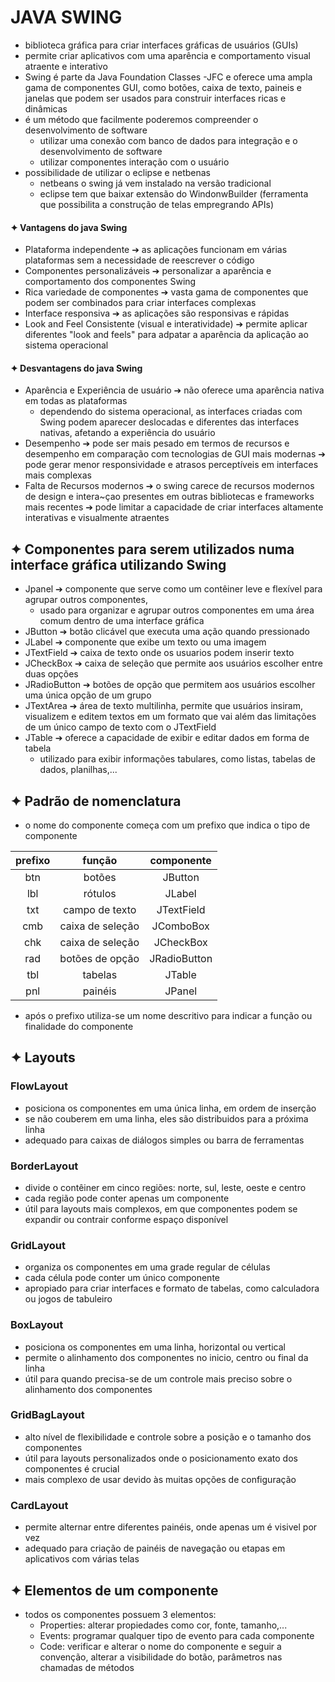 # JAVA SWING
* biblioteca gráfica para criar interfaces gráficas de usuários (GUIs)
* permite criar aplicativos com uma aparência e comportamento visual atraente e interativo
* Swing é parte da Java Foundation Classes -JFC e oferece uma ampla gama de componentes GUI, como botões, caixa de texto, paineis e janelas que podem ser usados para construir interfaces ricas e dinâmicas
* é um método que facilmente poderemos compreender o desenvolvimento de software
   * utilizar uma conexão com banco de dados para integração e o desenvolvimento de software
   * utilizar componentes interação com o usuário    
* possibilidade de utilizar o eclipse e netbenas
    * netbeans o swing já vem instalado na versão tradicional
    * eclipse tem que baixar extensão do WindonwBuilder (ferramenta que possibilita a construção de telas empregrando APIs)

#### ✦ Vantagens do java Swing
- Plataforma independente ➔ as aplicações funcionam em várias plataformas sem a necessidade de reescrever o código
- Componentes personalizáveis ➔ personalizar a aparência e comportamento dos componentes Swing
- Rica variedade de componentes ➔ vasta gama de componentes que podem ser combinados para criar interfaces complexas
- Interface responsiva ➔ as aplicações são responsivas e rápidas
- Look and Feel Consistente (visual e interatividade) ➔ permite aplicar diferentes "look and feels" para adpatar a aparência da aplicação ao sistema operacional
#### ✦ Desvantagens do java Swing
- Aparência e Experiência de usuário ➔ não oferece uma aparência nativa em todas as plataformas
   - dependendo do sistema operacional, as interfaces criadas com Swing podem aparecer deslocadas e diferentes das interfaces nativas, afetando a experiência do usuário    
- Desempenho ➔ pode ser mais pesado em termos de recursos e desempenho em comparação com tecnologias de GUI mais modernas ➔ pode gerar menor responsividade e atrasos perceptíveis em interfaces mais complexas
- Falta de Recursos modernos ➔ o swing carece de recursos modernos de design e intera~çao presentes em outras bibliotecas e frameworks mais recentes ➔ pode limitar a capacidade de criar interfaces altamente interativas e visualmente atraentes

## ✦ Componentes para serem utilizados numa interface gráfica utilizando Swing
* Jpanel ➔ componente que serve como um contêiner leve e flexível para agrupar outros componentes,
  * usado para organizar e agrupar outros componentes em uma área comum dentro de uma interface gráfica
* JButton ➔ botão clicável que executa uma ação quando pressionado
* JLabel ➔ componente que exibe um texto ou uma imagem
* JTextField ➔ caixa de texto onde os usuarios podem inserir texto
* JCheckBox ➔ caixa de seleção que permite aos usuários escolher entre duas opções
* JRadioButton ➔ botões de opção que permitem aos usuários escolher uma única opção de um grupo
* JTextArea ➔ área de texto multilinha, permite que usuários insiram, visualizem e editem textos em um formato que vai além das limitações de um único campo de texto com o JTextField
* JTable ➔ oferece a capacidade de exibir e editar dados em forma de tabela
  * utilizado para exibir informações tabulares, como listas, tabelas de dados, planilhas,...   
## ✦ Padrão de nomenclatura 
* o nome do componente começa com um prefixo que indica o tipo de componente
  
|prefixo|função|componente|
|:--:|:--:|:--:|
|btn|botões | JButton|
|lbl|rótulos | JLabel|
|txt|campo de texto |JTextField|
|cmb|caixa de seleção |JComboBox|
|chk|caixa de seleção| JCheckBox|
|rad|botões de opção| JRadioButton|
|tbl|tabelas|JTable|
|pnl|painéis|JPanel|

* após o prefixo utiliza-se um nome descritivo para indicar a função ou finalidade do componente

## ✦ Layouts
### FlowLayout
- posiciona os componentes em uma única linha, em ordem de inserção
- se não couberem em uma linha, eles são distribuidos para a próxima linha
- adequado para caixas de diálogos simples ou barra de ferramentas
### BorderLayout
- divide o contêiner em cinco regiões: norte, sul, leste, oeste e centro
- cada região pode conter apenas um componente
- útil para layouts mais complexos, em que componentes podem se expandir ou contrair conforme espaço disponível
### GridLayout
- organiza os componentes em uma grade regular de células
- cada célula pode conter um único componente
- apropiado para criar interfaces e formato de tabelas, como calculadora ou jogos de tabuleiro
### BoxLayout
- posiciona os componentes em uma linha, horizontal ou vertical
- permite o alinhamento dos componentes no inicio, centro ou final da linha
- útil para quando precisa-se de um controle mais preciso sobre o alinhamento dos componentes
### GridBagLayout
- alto nível de flexibilidade e controle sobre a posição e o tamanho dos componentes
- útil para layouts personalizados onde o posicionamento exato dos componentes é crucial
- mais complexo de usar devido às muitas opções de configuração
### CardLayout
- permite alternar entre diferentes painéis, onde apenas um é visivel por vez
- adequado para criação de painéis de navegação ou etapas em aplicativos com várias telas
  
## ✦ Elementos de um componente
- todos os componentes possuem 3 elementos:
  - Properties:  alterar propiedades como cor, fonte, tamanho,...
  - Events: programar qualquer tipo de evento para cada componente
  - Code: verificar e alterar o nome do componente e seguir a convenção, alterar a visibilidade do botão, parâmetros nas chamadas de métodos 
